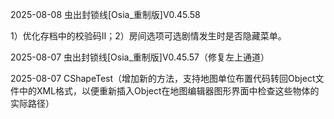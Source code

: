 2025-08-08 虫出封锁线[Osia_重制版]V0.45.58

1）优化存档中的校验码II；2）房间选项可选剧情发生时是否隐藏菜单。

2025-08-07 虫出封锁线[Osia_重制版]V0.45.57（修复左上通道）

2025-08-07 CShapeTest（增加新的方法，支持地图单位布置代码转回Object文件中的XML格式，以便重新插入Object在地图编辑器图形界面中检查这些物体的实际路径）
